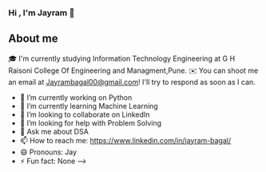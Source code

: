 ### Hi , I'm Jayram 👋

## About me

🎓  I'm currently studying Information Technology Engineering at G H Raisoni College Of Engineering and Managment,Pune.
✉️  You can shoot me an email at Jayrambagal00@gmail.com! I'll try to respond as soon as I can.
- 🔭 I’m currently working on Python
- 🌱 I’m currently learning Machine Learning
- 👯 I’m looking to collaborate on LinkedIn
- 🤔 I’m looking for help with Problem Solving
- 💬 Ask me about DSA
- 📫 How to reach me: https://www.linkedin.com/in/jayram-bagal/
- 😄 Pronouns: Jay
- ⚡ Fun fact: None
-->


